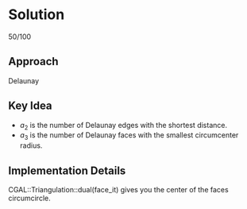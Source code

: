 # Solution
50/100

## Approach
Delaunay

## Key Idea
- $a_2$ is the number of Delaunay edges with the shortest distance.
- $a_3$ is the number of Delaunay faces with the smallest circumcenter radius.

## Implementation Details
CGAL::Triangulation::dual(face_it) gives you the center of the faces circumcircle.